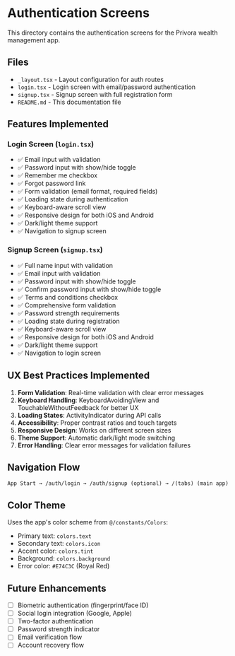 # Authentication Screens

This directory contains the authentication screens for the Privora wealth management app.

## Files

- `_layout.tsx` - Layout configuration for auth routes
- `login.tsx` - Login screen with email/password authentication
- `signup.tsx` - Signup screen with full registration form
- `README.md` - This documentation file

## Features Implemented

### Login Screen (`login.tsx`)
- ✅ Email input with validation
- ✅ Password input with show/hide toggle
- ✅ Remember me checkbox
- ✅ Forgot password link
- ✅ Form validation (email format, required fields)
- ✅ Loading state during authentication
- ✅ Keyboard-aware scroll view
- ✅ Responsive design for both iOS and Android
- ✅ Dark/light theme support
- ✅ Navigation to signup screen

### Signup Screen (`signup.tsx`)
- ✅ Full name input with validation
- ✅ Email input with validation
- ✅ Password input with show/hide toggle
- ✅ Confirm password input with show/hide toggle
- ✅ Terms and conditions checkbox
- ✅ Comprehensive form validation
- ✅ Password strength requirements
- ✅ Loading state during registration
- ✅ Keyboard-aware scroll view
- ✅ Responsive design for both iOS and Android
- ✅ Dark/light theme support
- ✅ Navigation to login screen

## UX Best Practices Implemented

1. **Form Validation**: Real-time validation with clear error messages
2. **Keyboard Handling**: KeyboardAvoidingView and TouchableWithoutFeedback for better UX
3. **Loading States**: ActivityIndicator during API calls
4. **Accessibility**: Proper contrast ratios and touch targets
5. **Responsive Design**: Works on different screen sizes
6. **Theme Support**: Automatic dark/light mode switching
7. **Error Handling**: Clear error messages for validation failures

## Navigation Flow

```
App Start → /auth/login → /auth/signup (optional) → /(tabs) (main app)
```

## Color Theme

Uses the app's color scheme from `@/constants/Colors`:
- Primary text: `colors.text`
- Secondary text: `colors.icon`
- Accent color: `colors.tint`
- Background: `colors.background`
- Error color: `#E74C3C` (Royal Red)

## Future Enhancements

- [ ] Biometric authentication (fingerprint/face ID)
- [ ] Social login integration (Google, Apple)
- [ ] Two-factor authentication
- [ ] Password strength indicator
- [ ] Email verification flow
- [ ] Account recovery flow 